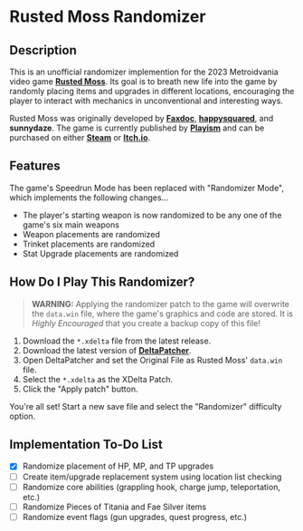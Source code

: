 # Rusted Moss Randomizer

## Description

This is an unofficial randomizer implemention for the 2023 Metroidvania video game **[Rusted Moss](https://www.rustedmossgame.com/)**. Its goal is to breath new life into the game by randomly placing items and upgrades in different locations, encouraging the player to interact with mechanics in unconventional and interesting ways.

Rusted Moss was originally developed by **[Faxdoc](https://www.youtube.com/@faxdocsartystuff3752)**, **[happysquared](https://twitter.com/happysquaredow)**, and **sunnydaze**. The game is currently published by **[Playism](https://playism.com/en/)** and can be purchased on either **[Steam](https://store.steampowered.com/app/1772830/Rusted_Moss/)** or **[Itch.io](https://faxdoc.itch.io/rusted-moss-demo)**.

## Features

The game's Speedrun Mode has been replaced with "Randomizer Mode", which implements the following changes...

- The player's starting weapon is now randomized to be any one of the game's six main weapons
- Weapon placements are randomized
- Trinket placements are randomized
- Stat Upgrade placements are randomized

## How Do I Play This Randomizer?

> **WARNING:** Applying the randomizer patch to the game will overwrite the `data.win` file, where the game's graphics and code are stored. It is *Highly Encouraged* that you create a backup copy of this file!

1. Download the `*.xdelta` file from the latest release.
2. Download the latest version of **[DeltaPatcher](https://github.com/marco-calautti/DeltaPatcher)**.
3. Open DeltaPatcher and set the Original File as Rusted Moss' `data.win` file.
4. Select the `*.xdelta` as the XDelta Patch.
5. Click the "Apply patch" button.

You're all set! Start a new save file and select the "Randomizer" difficulty option.

## Implementation To-Do List

- [x] Randomize placement of HP, MP, and TP upgrades
- [ ] Create item/upgrade replacement system using location list checking
- [ ] Randomize core abilities (grappling hook, charge jump, teleportation, etc.)
- [ ] Randomize Pieces of Titania and Fae Silver items
- [ ] Randomize event flags (gun upgrades, quest progress, etc.)
